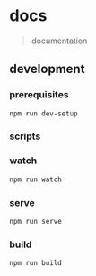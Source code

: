 # docs
> documentation


## development

### prerequisites
```sh
npm run dev-setup
```

### scripts

### watch
```sh
npm run watch
```

### serve
```sh
npm run serve
```

### build
```sh
npm run build
```